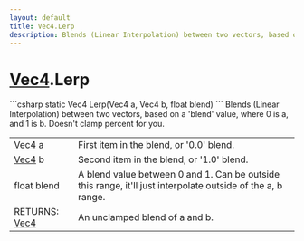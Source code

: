 ```yaml
---
layout: default
title: Vec4.Lerp
description: Blends (Linear Interpolation) between two vectors, based on a 'blend' value, where 0 is a, and 1 is b. Doesn't clamp percent for you.
---
```

# [Vec4]({{site.url}}/Pages/Reference/Vec4.html).Lerp

<div class='signature' markdown='1'>
```csharp
static Vec4 Lerp(Vec4 a, Vec4 b, float blend)
```
Blends (Linear Interpolation) between two vectors, based
on a 'blend' value, where 0 is a, and 1 is b. Doesn't clamp
percent for you.
</div>

|  |  |
|--|--|
|[Vec4]({{site.url}}/Pages/Reference/Vec4.html) a|First item in the blend, or '0.0' blend.|
|[Vec4]({{site.url}}/Pages/Reference/Vec4.html) b|Second item in the blend, or '1.0' blend.|
|float blend|A blend value between 0 and 1. Can be outside             this range, it'll just interpolate outside of the a, b range.|
|RETURNS: [Vec4]({{site.url}}/Pages/Reference/Vec4.html)|An unclamped blend of a and b.|




